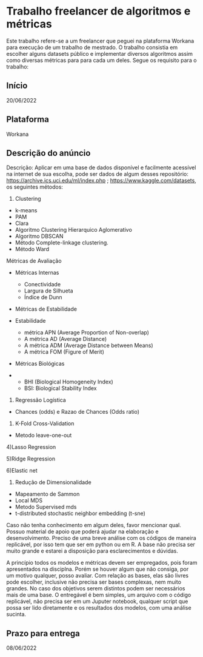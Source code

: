 # Trabalho freelancer de algoritmos e métricas

Este trabalho refere-se a um freelancer que peguei na plataforma Workana para execução de um trabalho de mestrado. O trabalho consistia em escolher alguns datasets público e implementar diversos algoritmos assim como diversas métricas para para cada um deles. Segue os requisito para o trabalho:

## Início

20/06/2022

## Plataforma

Workana

## Descrição do anúncio

Descrição:
Aplicar em uma base de dados disponível e facilmente acessível na internet de sua escolha, pode ser dados de algum desses repositório: https://archive.ics.uci.edu/ml/index.php ; https://www.kaggle.com/datasets, os seguintes métodos:

1) Clustering

- k-means
- PAM
- Clara
- Algoritmo Clustering Hierarquico Aglomerativo
- Algoritmo DBSCAN
- Método Complete-linkage clustering.
- Método Ward

Métricas de Avaliação
- Métricas Internas
    - Conectividade
    - Largura de Silhueta
    - Índice de Dunn

- Métricas de Estabilidade
- Estabilidade
    - métrica APN (Average Proportion of Non-overlap)
    - A métrica AD (Average Distance)
    - A métrica ADM (Average Distance between Means)
    - A métrica FOM (Figure of Merit)
  
- Métricas Biológicas
- 
    - BHI (Biological Homogeneity Index)
    - BSI: Biological Stability Index

1) Regressão Logística

- Chances (odds) e Razao de Chances (Odds ratio)

1) K-Fold Cross-Validation

- Metodo leave-one-out

4)Lasso Regression

5)Ridge Regression

6)Elastic net

1) Redução de Dimensionalidade

- Mapeamento de Sammon
- Local MDS
- Metodo Supervised mds
- t-distributed stochastic neighbor embedding (t-sne)

Caso não tenha conhecimento em algum deles, favor mencionar qual. Possuo material de apoio que poderá ajudar na elaboração e desenvolvimento.
Preciso de uma breve análise com os códigos de maneira replicável, por isso tem que ser em python ou em R.
A base não precisa ser muito grande e estarei a disposição para esclarecimentos e dúvidas.

A princípio todos os modelos e métricas devem ser empregados, pois foram apresentados na disciplna. Porém se houver algum que não consiga, por um motivo qualquer, posso avaliar.
Com relação as bases, elas são livres pode escolher, inclusive não precisa ser bases complexas, nem muito grandes. No caso dos objetivos serem distintos podem ser necessários mais de uma base.
O entregável é bem simples, um arquivo com o código replicável, não precisa ser em um Juputer notebook, qualquer script que possa ser lido diretamente e os resultados dos modelos, com uma análise sucinta.

## Prazo para entrega

08/06/2022
